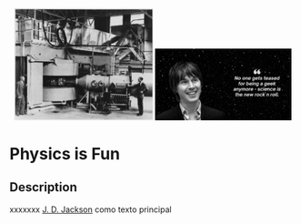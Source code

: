 <p align="center">
  <img src="pics/Berkeley_60-inch_cyclotron.jpg" width="245" title="hover text">
  <img src="pics/Brian-Cox-Quotes.png" width="240" title="hover text">
</p>

<p align="center">
  <H1> Physics is Fun </H1>
</p>


## Description

xxxxxxx [J. D. Jackson](https://en.wikipedia.org/wiki/Classical_Electrodynamics_(book)) como texto principal 
